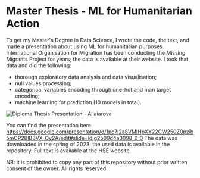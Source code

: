 # Master Thesis - ML for Humanitarian Action
To get my Master's Degree in Data Science, I wrote the code, the text, and made a presentation about using ML for humanitarian purposes. International Organisation for Migration has been conducting the Missing Migrants Project for years; the data is available at their website. I took that data and did the following:
- thorough exploratory data analysis and data visualisation;
- null values processing;
- categorical variables encoding through one-hot and man target encoding;
- machine learning for prediction (10 models in total).

![Diploma Thesis Presentation - Allaiarova](https://github.com/IulliaK/Diploma_code/assets/95864783/eafd3faa-3a6a-446b-9c87-abe6d0ea15af)

You can find the presentation here https://docs.google.com/presentation/d/1pc7j2a8VMIHpXY22CW250Z0pzib5mCP2BlB8VX_Oy2A/edit#slide=id.g2509d4a3098_0_0 
The data was downloaded in the spring of 2023; the used data is available in the repository.
Full text is available at the HSE website.

NB: it is prohibited to copy any part of this repository without prior written consent of the owner. All rights reserved.
